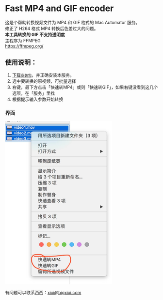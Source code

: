 # Fast MP4 and GIF encoder
这是个帮助转换视频文件为 MP4 和 GIF 格式的 Mac Automator 服务。   
修正了 H264 格式 MP4 转换后色差过大的问题。  
**本工具转换的 GIF 不支持透明度**  
主程序为 FFMPEG   
https://ffmpeg.org/

## 使用说明：
1. [下载`安装包`](https://raw.githubusercontent.com/bigxixi/ffmpeg-mp4-and-gif-mac-automator/master/Fast%20MP4%20and%20GIF%20encoder.pkg)，并正确安装本服务。  
2. 选中要转换的原视频，可批量选择
3. 右键，最下方点击「快速转MP4」或则「快速转GIF」，如果右键没看到这几个选项，在「服务」里找
4. 根据提示输入参数开始转换  

### 界面
<img src="https://raw.githubusercontent.com/bigxixi/ReadMe-Resources/master/webp/mp4gif.jpg" width="70%" />

有问题可以联系西西：xixi@bigxixi.com  
